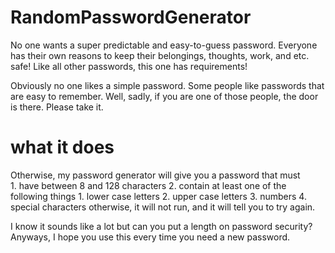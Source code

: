 # RandomPasswordGenerator

No one wants a super predictable and easy-to-guess password. Everyone has their own reasons to keep their belongings, thoughts, work, and etc. safe! Like all other passwords, this one has requirements! 

Obviously no one likes a simple password. Some people like passwords that are easy to remember. Well, sadly, if you are one of those people, the door is there. Please take it. 

# what it does
Otherwise, my password generator will give you a password that must  
    1. have between 8 and 128 characters
    2. contain at least one of the following things
        1. lower case letters
        2. upper case letters
        3. numbers
        4. special characters
    otherwise, it will not run, and it will tell you to try again. 

I know it sounds like a lot but can you put a length on password security? Anyways, I hope you use this every time you need a new password. 

